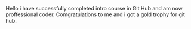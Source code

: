 Hello i have successfully completed intro course in Git Hub and am now proffessional coder. Comgratulations to me and i got a gold trophy for git hub.
